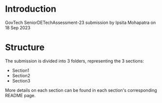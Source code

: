# Introduction
GovTech SeniorDETechAssessment-23 submission by Ipsita Mohapatra on 18 Sep 2023

# Structure
The submission is divided into 3 folders, representing the 3 sections: 

 - Section1
 - Section2
 - Section3

More details on each section can be found in each section's corresponding README page.